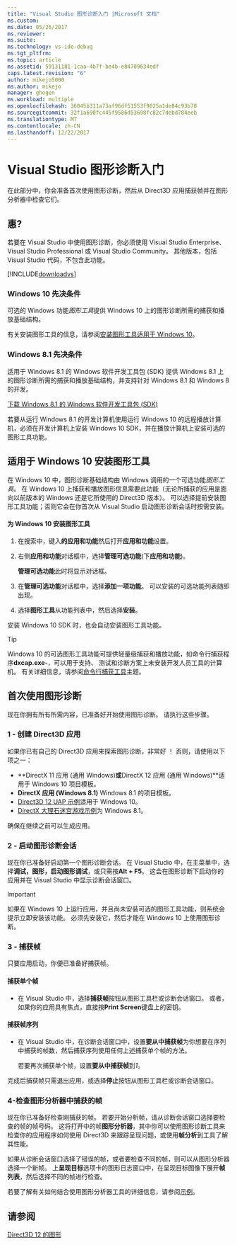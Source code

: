 ```yaml
---
title: "Visual Studio 图形诊断入门 |Microsoft 文档"
ms.custom: 
ms.date: 05/26/2017
ms.reviewer: 
ms.suite: 
ms.technology: vs-ide-debug
ms.tgt_pltfrm: 
ms.topic: article
ms.assetid: 59131181-1caa-4b7f-be4b-e84709634edf
caps.latest.revision: "6"
author: mikejo5000
ms.author: mikejo
manager: ghogen
ms.workload: multiple
ms.openlocfilehash: 36045b311a73af96df51553f9025a1de84c93b78
ms.sourcegitcommit: 32f1a690fc445f9586d53698fc82c7debd784eeb
ms.translationtype: MT
ms.contentlocale: zh-CN
ms.lasthandoff: 12/22/2017
---
```

# <a name="getting-started-with-visual-studio-graphics-diagnostics"></a>Visual Studio 图形诊断入门
在此部分中，你会准备首次使用图形诊断，然后从 Direct3D 应用捕获帧并在图形分析器中检查它们。  
  
## <a name="requirements"></a>惠?  
 若要在 Visual Studio 中使用图形诊断，你必须使用 Visual Studio Enterprise、 Visual Studio Professional 或 Visual Studio Community。  其他版本，包括 Visual Studio 代码，不包含此功能。
 
 [!INCLUDE[downloadvs](../includes/downloadvs_md.md)]  
  
### <a name="windows-10-prerequisites"></a>Windows 10 先决条件  
 可选的 Windows 功能*图形工具*提供 Windows 10 上的图形诊断所需的捕获和播放基础结构。  
  
 有关安装图形工具的信息，请参阅[安装图形工具适用于 Windows 10](#InstallGraphicsTools)。  
  
### <a name="windows-81-prerequisites"></a>Windows 8.1 先决条件  
 适用于 Windows 8.1 的 Windows 软件开发工具包 (SDK) 提供 Windows 8.1 上的图形诊断所需的捕获和播放基础结构，并支持针对 Windows 8.1 和 Windows 8 的开发。  
  
 [下载 Windows 8.1 的 Windows 软件开发工具包 (SDK)](https://msdn.microsoft.com/en-us/windows/desktop/bg162891.aspx)  
  
 若要从运行 Windows 8.1 的开发计算机使用运行 Windows 10 的远程播放计算机，必须在开发计算机上安装 Windows 10 SDK，并在播放计算机上安装可选的图形工具功能。  
  
##  <a name="InstallGraphicsTools"></a>适用于 Windows 10 安装图形工具  
 在 Windows 10 中，图形诊断基础结构由 Windows 调用的一个可选功能*图形工具*。 在 Windows 10 上捕获和播放图形信息需要此功能（无论所捕获的应用是面向以前版本的 Windows 还是它所使用的 Direct3D 版本）。 可以选择提前安装图形工具功能；否则它会在你首次从 Visual Studio 启动图形诊断会话时按需安装。  
  
#### <a name="to-install-graphics-tools-for-windows-10"></a>为 Windows 10 安装图形工具  
  
1.  在搜索中，键入**的应用和功能**然后打开**应用和功能**设置。
  
3.  右侧**应用和功能**对话框中，选择**管理可选功能**(下**应用和功能**)。

    **管理可选功能**此时将显示对话框。
  
4.  在**管理可选功能**对话框中，选择**添加一项功能**。 可以安装的可选功能列表随即出现。  
  
5.  选择**图形工具**从功能列表中，然后选择**安装**。  
  
 安装 Windows 10 SDK 时，也会自动安装图形工具功能。  
  
> [!TIP]
>  Windows 10 的可选图形工具功能可提供轻量级捕获和播放功能，如命令行捕获程序**dxcap.exe**-，可以用于支持、 测试和诊断方案上未安装开发人员工具的计算机。 有关详细信息，请参阅[命令行捕获工具](command-line-capture-tool.md)主题。  
  
## <a name="using-graphics-diagnostics-for-the-first-time"></a>首次使用图形诊断  
 现在你拥有所有所需内容，已准备好开始使用图形诊断。 请执行这些步骤。  
  
### <a name="1---create-a-direct3d-app"></a>1 - 创建 Direct3D 应用  
 如果你已有自己的 Direct3D 应用来探索图形诊断，非常好 ！ 否则，请使用以下项之一：

- **DirectX 11 应用 (通用 Windows)**或**DirectX 12 应用 (通用 Windows)**适用于 Windows 10 项目模板。
- **DirectX 应用 (Windows 8.1)** Windows 8.1 的项目模板。
- [Direct3D 12 UAP 示例](https://code.msdn.microsoft.com/Direct3D-12-UAP-Sample-ecb1779f)适用于 Windows 10。  
- [DirectX 大理石迷宫游戏示例](https://code.msdn.microsoft.com/windowsapps/DirectX-Marble-Maze-Game-e4806345)为 Windows 8.1。  
  
 确保在继续之前可以生成应用。  
  
### <a name="2---start-a-graphics-diagnostics-session"></a>2 - 启动图形诊断会话  
 现在你已准备好启动第一个图形诊断会话。 在 Visual Studio 中，在主菜单中，选择**调试，图形，启动图形调试**，或只需按**Alt + F5**。 这会在图形诊断下启动你的应用并在 Visual Studio 中显示诊断会话窗口。  
  
> [!IMPORTANT]
>  如果在 Windows 10 上运行应用，并且尚未安装可选的图形工具功能，则系统会提示立即安装该功能。 必须先安装它，然后才能在 Windows 10 上使用图形诊断。  
  
### <a name="3---capture-frames"></a>3 - 捕获帧  
 只要应用启动，你便已准备好捕获帧。  
  
#### <a name="to-capture-single-frames"></a>捕获单个帧  
  
-   在 Visual Studio 中，选择**捕获帧**按钮从图形工具栏或诊断会话窗口。 或者，如果你的应用具有焦点，直接按**Print Screen**键盘上的密钥。
  
#### <a name="to-capture-a-sequence-of-frames"></a>捕获帧序列  
  
-   在 Visual Studio 中，在诊断会话窗口中，设置**要从中捕获帧**为你想要在序列中捕获的帧数，然后捕获序列使用任何上述捕获单个帧的方法。  
  
     若要再次捕获单个帧，设置**要从中捕获帧**到*1*。  
  
 完成后捕获帧只需退出应用，或选择**停止**按钮从图形工具栏或诊断会话窗口。  
  
### <a name="4---examine-captured-frames-in-the-graphics-analyzer"></a>4-检查图形分析器中捕获的帧  
 现在你已准备好检查刚捕获的帧。 若要开始分析帧，请从诊断会话窗口选择要检查的帧的帧号码。 这将打开中的帧**图形分析器**，其中你可以使用图形诊断工具来检查你的应用程序如何使用 Direct3D 来跟踪呈现问题，或使用**帧分析**到工具了解其性能。  
  
 如果从诊断会话窗口选择了错误的帧，或者要检查不同的帧，则可以从图形分析器选择一个新帧。 上**呈现目标**选项卡的图形日志窗口中，在呈现目标图像下展开**帧列表**，然后选择不同的帧进行检查。  
  
 若要了解有关如何结合使用图形分析器工具的详细信息，请参阅[示例](graphics-diagnostics-examples.md)。  
  
## <a name="see-also"></a>请参阅  
 [Direct3D 12 的图形](http://msdn.microsoft.com/en-us/52094ae3-3b44-4689-9ee7-1ba1b3a779cb)